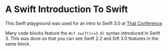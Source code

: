 # A Swift Introduction To Swift

This Swift playground was used for an intro to Swift 3.0 at [That Conference](http://thatconference.com).

Many code blocks feature the `#if swift(>=3.0)` syntax introduced in Swift 3. This was done so that you can see Swift 2.2 and Sift 3.0 features in the same block.
